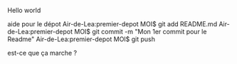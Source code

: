 Hello world

aide pour le dépot
Air-de-Lea:premier-depot MOI$ git add README.md
Air-de-Lea:premier-depot MOI$ git commit -m "Mon 1er commit pour le Readme"
Air-de-Lea:premier-depot MOI$ git push


est-ce que ça marche ?